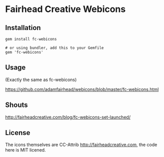 # Fairhead Creative Webicons

## Installation
    
    gem install fc-webicons

    # or using bundler, add this to your Gemfile
    gem 'fc-webicons'

## Usage

(Exactly the same as fc-webicons)

https://github.com/adamfairhead/webicons/blob/master/fc-webicons.html


## Shouts

http://fairheadcreative.com/blog/fc-webicons-set-launched/

## License

The icons themselves are CC-Attrib http://fairheadcreative.com, the code here is MIT licened.
